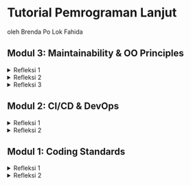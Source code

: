 # Tutorial Pemrograman Lanjut
oleh Brenda Po Lok Fahida



**Modul 3: Maintainability & OO Principles**
---

<details><summary>Refleksi 1</summary>


> **Explain what principles you apply to your project!**

### 1. Prinsip-prinsip SOLID yang Diterapkan pada Proyek

**Single Responsibility Principle (SRP)**
: A class should have only one reason to change, meaning it should have only one responsibility. This makes the class more maintainable, as changes to one aspect of the system won't affect unrelated aspects.
- **Implementasi**: Memisahkan `CarController` dari `ProductController` menjadi kelas terpisah agar masing-masing memiliki tanggung jawab yang jelas.
- **Alasan**: Dengan memisahkan fungsi-fungsi yang berbeda ke dalam kelas masing-masing, kode menjadi lebih modular dan mudah dipelihara. Setiap perubahan dalam domain tertentu tidak akan berdampak pada domain lain.


**Open/Closed Principle (OCP)**
: Software entities (classes, modules, functions, etc.) should be open for extension but closed for modification. This encourages the use of interfaces and abstract classes, allowing you to extend the behavior of a system without modifying existing code. This promotes code stability.
- **Implementasi**: Menggunakan interface `CarService` dengan implementasi `CarServiceImpl`.
- **Alasan**: Dengan menggunakan interface, kita bisa menambahkan fitur baru atau mengganti implementasi tanpa mengubah kode yang sudah ada, sehingga mengurangi risiko bug dan meningkatkan fleksibilitas sistem.


**Liskov Substitution Principle (LSP)**
: Objects of a superclass should be replaceable with objects of a subclass without affecting the correctness of the program. This ensures that subtypes can be used interchangeably with their base types, promoting polymorphism and preventing unexpected behaviors.
- **Implementasi**: Memastikan `CarServiceImpl` mengimplementasikan interface `CarService` dengan benar tanpa mengubah perilaku yang diharapkan.
- **Alasan**: Dengan mengikuti prinsip ini, setiap implementasi dari suatu interface dapat digunakan secara konsisten tanpa menyebabkan error atau perubahan perilaku yang tidak diinginkan.


**Interface Segregation Principle (ISP)**
: A class should not be forced to implement interfaces it does not use. This principle promotes the creation of smaller, more specific interfaces, preventing classes from being burdened with methods they don't need.
- **Implementasi**: Memisahkan interface `CarService` agar hanya berisi metode yang relevan untuk operasi yang berkaitan dengan mobil (`Car`).
- **Alasan**: Dengan membagi interface menjadi lebih spesifik, setiap kelas hanya perlu mengimplementasikan metode yang benar-benar dibutuhkan, sehingga menghindari implementasi metode yang tidak relevan.


**Dependency Inversion Principle (DIP)**
: High-level modules should not depend on low-level modules. Both should depend on abstractions. This principle encourages the use of dependency injection and inversion of control to decouple components, making the system more flexible and easier to maintain.
- **Implementasi**: Menggunakan constructor injection untuk mendeklarasikan dependensi pada interface daripada implementasi konkret.
- **Alasan**: Menggunakan abstraksi dalam dependensi membantu mengurangi ketergantungan langsung antara modul, sehingga mempermudah pengujian dan memungkinkan perubahan implementasi tanpa mengganggu modul yang menggunakan layanan tersebut.

</details>



<details><summary>Refleksi 2</summary>

> **Explain the advantages of applying SOLID principles to your project with examples.**

### 2. Keuntungan Menerapkan Prinsip SOLID pada Proyek

**Single Responsibility Principle (SRP)**
- **Manfaat**: Kode lebih mudah dipahami, dipelihara, dan diuji karena setiap kelas memiliki tanggung jawab yang jelas.
- **Contoh**: Dengan memisahkan `CarController` dan `ProductController`, perubahan pada fitur car tidak akan mempengaruhi fitur produk.


**Open/Closed Principle (OCP)**
- **Manfaat**: Pengembangan fitur baru lebih mudah dilakukan tanpa harus mengubah kode yang sudah stabil.
- **Contoh**: Jika ingin menambahkan suatu fitur untuk car, cukup membuat decorator `(fitur)CarServiceImpl` tanpa perlu memodifikasi `CarServiceImpl`.


**Liskov Substitution Principle (LSP)**
- **Manfaat**: Memastikan fleksibilitas dan modularitas kode, sehingga implementasi baru dapat digunakan tanpa risiko error yang tidak terduga.
- **Contoh**: Jika memiliki subclass dari `CarServiceImpl`, sistem tetap dapat berjalan dengan baik tanpa memerlukan perubahan tambahan di kode yang menggunakan `CarService`.


**Interface Segregation Principle (ISP)**
- **Manfaat**: Mencegah kelas memiliki metode yang tidak relevan, sehingga mengurangi kompleksitas kode.
- **Contoh**: Interface `CarService` hanya memiliki metode yang berhubungan dengan operasi car, sedangkan operasi produk ditangani oleh `ProductService`.


**Dependency Inversion Principle (DIP)**
- **Manfaat**: Mempermudah pengujian, mengurangi ketergantungan antar modul, dan meningkatkan fleksibilitas sistem.
- **Contoh**: `CarController` tidak langsung bergantung pada `CarServiceImpl`, melainkan pada `CarService`, memungkinkan penggunaan mock service dalam pengujian.

</details>



<details><summary>Refleksi 3</summary>

> **Explain the disadvantages of not applying SOLID principles to your project with examples.**

### 3. Kerugian Tidak Menerapkan Prinsip SOLID pada Proyek

**Single Responsibility Principle (SRP)**
- **Dampak**: Kode menjadi sulit dipelihara, sulit diuji, dan lebih rentan terhadap bug.
- **Contoh**: Jika `ProductController` menangani logika car dan produk sekaligus, perubahan pada salah satu fitur dapat menyebabkan error di fitur lainnya.

**Open/Closed Principle (OCP)**
- **Dampak**: Penambahan fitur baru mengharuskan perubahan di kelas yang sudah ada, meningkatkan risiko bug.
- **Contoh**: Jika fitur baru ditambahkan ke `CarServiceImpl`, maka seluruh sistem yang menggunakan `CarServiceImpl` harus diuji ulang sepenuhnya.

**Liskov Substitution Principle (LSP)**
- **Dampak**: Implementasi turunan dapat menyebabkan error jika tidak sesuai dengan ekspektasi dari superclass.
- **Contoh**: Jika subclass dari `CarServiceImpl` tidak mendukung metode yang sama seperti `CarServiceImpl`, sistem dapat mengalami error saat menggantikan instance-nya.

**Interface Segregation Principle (ISP)**
- **Dampak**: Kelas harus mengimplementasikan metode yang tidak diperlukan, meningkatkan kompleksitas kode.
- **Contoh**: Jika `CarService` memiliki metode yang juga digunakan oleh produk, maka implementasi layanan car akan memiliki metode yang tidak relevan.

**Dependency Inversion Principle (DIP)**
- **Dampak**: Sulit mengganti implementasi dan meningkatkan ketergantungan antar modul, sehingga menyulitkan pengujian.
- **Contoh**: Jika `CarController` langsung bergantung pada `CarServiceImpl`, maka penggantian implementasi atau pembuatan unit test menjadi lebih sulit.

</details>



**Modul 2: CI/CD & DevOps**
---

<details><summary>Refleksi 1</summary>

> **List the code quality issue(s) that you fixed during the exercise and explain your strategy on fixing them.**

Selama pengerjaan Tutorial 2 ini, saya mengidentifikasi dan memperbaiki beberapa masalah kualitas kode berikut:

1) **Import Tidak Digunakan (UnnecessaryImport - PMD) dalam HomePageController.java dan ProductController.java**

    - **Masalah:** Penggunaan wildcard import (`import org.springframework.web.bind.annotation.*;`) dianggap tidak perlu karena hanya beberapa anotasi yang digunakan.
    - **Solusi:** Mengganti wildcard import dengan impor eksplisit seperti `@GetMapping`, `@PostMapping`, dll., sehingga hanya dependensi yang diperlukan saja yang disertakan. Hal ini meningkatkan keterbacaan kode serta mengurangi potensi masalah kompatibilitas di masa depan.

</details>

<details><summary>Refleksi 2</summary>

> **Look at your CI/CD workflows (GitHub)/pipelines (GitLab). Do you think the current implementation has met the definition of Continuous Integration and Continuous Deployment? Explain the reasons (minimum 3 sentences)!**

Menurut saya, implementasi **CI/CD** dalam proyek ini sudah memenuhi definisi **Continuous Integration (CI)** dan **Continuous Deployment (CD)**. Dalam tahap **CI**, saya telah mengintegrasikan beberapa workflow seperti `ci.yml`, `pmd.yml`, dan `scorecard.yml`, yang secara otomatis menjalankan analisis kode statis, pengujian unit, serta pemeriksaan cakupan kode setiap kali ada perubahan yang masuk. Dengan adanya workflow ini, saya dapat memastikan bahwa setiap perubahan diuji sebelum diintegrasikan ke dalam branch utama.

Selain itu, saya menggunakan **JaCoCo** untuk mengukur cakupan kode dalam unit test. Sebelumnya, cakupan kode saya hanya sekitar **43%**, yang berarti ada banyak bagian kode yang belum dieksekusi oleh pengujian. Dengan membuka laporan cakupan kode yang dihasilkan oleh **JaCoCo** (`build/reports/jacoco/test/html/index.html`), saya dapat dengan mudah melihat bagian kode mana saja yang belum tercover dalam unit test. Dalam laporan tersebut, kode yang belum diuji akan ditandai dengan warna **merah**, sementara kode yang sudah teruji akan ditandai dengan warna **hijau**. Dengan informasi ini, saya dapat menambahkan **unit test** yang lebih spesifik untuk mencakup bagian kode yang sebelumnya tidak teruji, sehingga meningkatkan cakupan kode secara keseluruhan.

Untuk aspek **Continuous Deployment (CD)**, saya menggunakan [Koyeb](https://magnetic-fay-bddaax-66a5cbcc.koyeb.app/) sebagai platform untuk otomatisasi deployment. Dengan konfigurasi ini, setiap perubahan yang berhasil melewati tahap **CI** akan langsung diterapkan ke lingkungan produksi tanpa perlu intervensi manual. Hal ini membuat proses deployment menjadi lebih cepat dan efisien, serta meminimalkan risiko kesalahan manusia dalam rilis aplikasi.

Secara keseluruhan, workflow ini telah membantu dalam menjaga kualitas kode serta memastikan aplikasi selalu dalam kondisi stabil sebelum diterapkan di lingkungan produksi.

</details>



**Modul 1: Coding Standards**
---

<details><summary>Refleksi 1</summary>

> You already implemented two new features using Spring Boot. Check again your source code and evaluate the coding standards that you have learned in this module. Write clean code principles and secure coding practices that have been applied to your code.  If you find any mistake in your source code, please explain how to improve your code.

Saat mengerjakan *Tutorial 1* dalam mata kuliah Pemrograman Lanjut ini, saya menerapkan beberapa prinsip *clean code* serta praktik pemrograman yang aman. Struktur kode disusun dengan rapi menggunakan *layered architecture* untuk memastikan setiap komponen memiliki tanggung jawab yang jelas. Terdapat beberapa *package* utama dalam project e-shop ini:

- **Controller** (*ProductController*) → Mengelola permintaan HTTP dan interaksi dengan tampilan.
- **Service** (*ProductService*) → Menangani logika bisnis.
- **Repository** (*ProductRepository*) → Mengelola penyimpanan dan pengambilan data.
- **Model** (*Product*) → Merepresentasikan data produk.

Konvensi penamaan dalam kode dibuat jelas dan deskriptif. Nama kelas seperti *ProductController*, *ProductService*, dan *ProductRepository* sudah mencerminkan perannya masing-masing. Metode seperti *create()*, *findAll()*, dan *update()* dinamai sesuai dengan fungsinya agar lebih mudah dipahami. Selain itu, pemilihan nama variabel seperti *productData* dan *productId* juga disesuaikan agar dapat menggambarkan isi variabel dengan jelas.

Dari segi keamanan, aplikasi e-shop ini menggunakan metode POST yang tepat saat memodifikasi data, mengikuti prinsip REST. Formulir yang dibuat dengan Thymeleaf memiliki atribut `th:action`, yang secara otomatis memberikan perlindungan terhadap serangan CSRF. Selain itu, enkapsulasi data diterapkan dengan baik. Atribut dalam kelas *Product* dibuat *private* dan hanya dapat diakses melalui *getter* dan *setter*, sementara daftar produk dalam repository tidak dapat diakses langsung dari luar, sehingga meningkatkan keamanan aplikasi.

</details>


<details><summary>Refleksi 2</summary>

> After writing the unit test, how do you feel? How many unit tests should be made in a class? How to make sure that our unit tests are enough to verify our program? It would be good if you learned about code coverage. Code coverage is a metric that can help you understand how much of your source is tested. If you have 100% code coverage, does that mean your code has no bugs or errors?

Saya merasa bahwa unit test adalah bagian yang sangat penting dalam pengembangan perangkat lunak karena membantu memastikan bahwa setiap bagian kode bekerja sesuai dengan yang diharapkan. Dengan adanya unit test, kesalahan dapat dideteksi lebih awal, sehingga meminimalkan risiko bug yang muncul saat aplikasi dijalankan. Selain itu, unit test juga mempermudah proses refactoring karena kita dapat langsung mengetahui apakah perubahan yang dilakukan memengaruhi fungsionalitas yang sudah ada.

Jumlah unit test yang diperlukan bergantung pada kompleksitas kelas tersebut. Jika kelas memiliki banyak metode dengan berbagai skenario eksekusi, maka jumlah unit test yang dibutuhkan akan lebih banyak. Secara umum, kita harus membuat unit test untuk setiap metode yang memiliki logika bisnis penting dan kemungkinan jalur eksekusi yang berbeda. Unit test juga harus mencakup skenario positif (happy path) dan skenario negatif, seperti input yang tidak valid atau kondisi yang tidak terduga. Selain itu, unit test harus mencakup edge cases, yaitu kondisi ekstrem yang mungkin jarang terjadi tetapi bisa menyebabkan kesalahan jika tidak ditangani dengan baik.

Untuk mengetahui apakah unit test yang dibuat sudah cukup, salah satu cara yang dapat digunakan adalah dengan mengukur code coverage. Code coverage menunjukkan sejauh mana kode sumber telah diuji oleh unit test, biasanya dalam bentuk persentase. Namun, meskipun memiliki 100% code coverage, itu tidak berarti bahwa kode kita bebas dari bug atau kesalahan. Code coverage hanya menunjukkan bahwa kode telah dieksekusi, tetapi tidak menjamin bahwa logika di dalamnya sudah benar. Misalnya, sebuah tes mungkin hanya menjalankan kode tanpa benar-benar memverifikasi apakah hasilnya sesuai dengan yang diharapkan. Oleh karena itu, selain mengejar code coverage yang tinggi, kita juga harus memastikan bahwa unit test memiliki asersi yang kuat untuk memvalidasi output.

> Suppose that after writing the CreateProductFunctionalTest.java along with the corresponding test case, you were asked to create another functional test suite that verifies the number of items in the product list. You decided to create a new Java class similar to the prior functional test suites with the same setup procedures and instance variables. What do you think about the cleanliness of the code of the new functional test suite? Will the new code reduce the code quality? Identify the potential clean code issues, explain the reasons, and suggest possible improvements to make the code cleaner!

Pembuatan kelas pengujian fungsional baru yang memiliki prosedur setup dan variabel instance yang sama dengan *CreateProductFunctionalTest.java* berpotensi mengurangi kualitas kode karena adanya duplikasi kode. Duplikasi ini dapat menyebabkan kode menjadi lebih sulit dipelihara dan rentan terhadap inkonsistensi jika terjadi perubahan pada prosedur setup di salah satu kelas, tetapi tidak diperbarui di kelas lainnya. Selain itu, kode yang berulang juga bertentangan dengan prinsip *DRY* (Don't Repeat Yourself), yang merupakan salah satu prinsip utama dalam clean code. Untuk meningkatkan kebersihan kode, sebaiknya prosedur setup yang digunakan oleh beberapa kelas pengujian dipindahkan ke dalam kelas induk (*superclass*) atau dibuat sebagai utilitas yang dapat digunakan kembali. Dengan cara ini, setiap kelas pengujian hanya perlu mewarisi atau memanggil metode setup tersebut tanpa perlu menuliskannya ulang. Selain itu, jika terdapat kesamaan dalam pola pengujian, pendekatan berbasis parameterisasi menggunakan *JUnit Parameterized Tests* atau *Test Factory* juga dapat diterapkan untuk mengurangi duplikasi dan meningkatkan modularitas kode. Hal ini tidak hanya meningkatkan keterbacaan dan efisiensi kode, tetapi juga mempermudah pemeliharaan serta memastikan bahwa setiap perubahan pada prosedur setup atau mekanisme pengujian dapat diterapkan secara konsisten di seluruh suite pengujian.

</details>